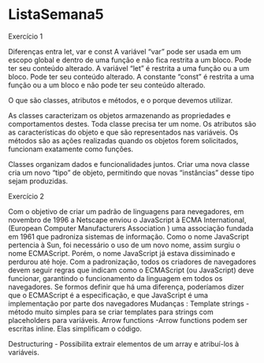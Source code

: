# ListaSemana5
Exercício 1

Diferenças entra let, var e const
A variável “var” pode ser usada em um escopo global e dentro de uma função e não fica restrita a um bloco. Pode ter seu conteúdo alterado.
A variável “let” é restrita a uma função ou a um bloco. Pode ter seu conteúdo alterado.
A constante “const” é restrita a uma função ou a um bloco e não pode ter seu conteúdo alterado.

O que são classes, atributos e métodos, e o porque devemos utilizar.

As classes caracterizam os objetos armazenando as propriedades e comportamentos destes. Toda classe precisa ter um nome.
Os atributos são as características do objeto e que são representados nas variáveis.
Os métodos são as ações realizadas quando os objetos forem solicitados, funcionam exatamente como funções.

Classes organizam dados e funcionalidades juntos. Criar uma nova classe cria um novo “tipo” de objeto, permitindo que novas “instâncias” desse tipo sejam produzidas.

Exercício 2

Com o objetivo de criar um padrão de linguagens para nevegadores, em novembro de 1996 a Netscape enviou o JavaScript à ECMA International, (European Computer Manufacturers Association ) uma associação fundada em 1961 que padroniza sistemas de informação. Como o nome JavaScript pertencia à Sun, foi necessário o uso de um novo nome, assim surgiu o nome ECMAScript. Porém, o nome JavaScript já estava dissiminado e perdurou até hoje.
Com a padronização, todos os criadores de navegadores devem seguir regras que indicam como o ECMAScript (ou JavaScript) deve funcionar, garantindo o funcionamento da linguagem em todos os navegadores.
Se formos definir que há uma diferença, poderíamos dizer que o ECMAScript é a especificação, e que JavaScript é uma implementação por parte dos navegadores
Mudanças :
Template strings - método muito simples para se criar templates para strings com placeholders para variáveis.
Arrow functions -Arrow functions podem ser escritas inline. Elas simplificam o código.

Destructuring - Possibilita extrair elementos de um array e atribuí-los à variáveis.
